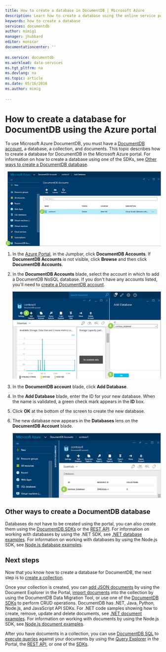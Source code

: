 ```yaml
---
title: How to create a database in DocumentDB | Microsoft Azure
description: Learn how to create a database using the online service portal for Azure DocumentDB, your blazing fast, global-scale NoSQL database.
keywords: how to create a database
services: documentdb
author: mimig1
manager: jhubbard
editor: monicar
documentationcenter: ''

ms.service: documentdb
ms.workload: data-services
ms.tgt_pltfrm: na
ms.devlang: na
ms.topic: article
ms.date: 05/16/2016
ms.author: mimig

---
```

# How to create a database for DocumentDB using the Azure portal
To use Microsoft Azure DocumentDB, you must have a [DocumentDB account](documentdb-create-account.md), a database, a collection, and documents.  This topic describes how to create a database for DocumentDB in the Microsoft Azure portal. For information on how to create a database using one of the SDKs, see [Other ways to create a DocumentDB database](#other-ways-to-create-a-documentdb-database).

![Screen shot showing how to create a database, highlighting DocumentDB Accounts on the Browse blade, and a DocumentDB account on the DocumentDB Accounts blade](./media/documentdb-create-database/docdb-database-creation-1-2.png)

1. In the [Azure Portal](https://portal.azure.com/), in the Jumpbar, click **DocumentDB Accounts**. If **DocumentDB Accounts** is not visible, click **Browse** and then click **DocumentDB Accounts**.
2. In the **DocumentDB Accounts** blade, select the account in which to add a DocumentDB NoSQL database. If you don't have any accounts listed, you'll need to [create a DocumentDB account](documentdb-create-account.md).
   
   ![Screen shot showing how to create a database, highlighting the Add Database button, the ID box, and the OK button](./media/documentdb-create-database/docdb-database-creation-3-5.png)
3. In the **DocumentDB account** blade, click **Add Database**.
4. In the **Add Database** blade, enter the ID for your new database. When the name is validated, a green check mark appears in the **ID** box.
5. Click **OK** at the bottom of the screen to create the new database. 
6. The new database now appears in the **Databases** lens on the **DocumentDB Account** blade.
   
    ![Screen shot of the new database in the DocumentDB Account blade](./media/documentdb-create-database/docdb-database-creation-6.png)

## Other ways to create a DocumentDB database
Databases do not have to be created using the portal, you can also create them using the [DocumentDB SDKs](documentdb-sdk-dotnet.md) or the [REST API](https://msdn.microsoft.com/library/mt489072.aspx). For information on working with databases by using the .NET SDK, see [.NET database examples](documentdb-dotnet-samples.md#database-examples). For information on working with databases by using the Node.js SDK, see [Node.js database examples](documentdb-nodejs-samples.md#database-examples). 

## Next steps
Now that you know how to create a database for DocumentDB, the next step is to [create a collection](documentdb-create-collection.md).

Once your collection is created, you can [add JSON documents](documentdb-view-json-document-explorer.md) by using the Document Explorer in the Portal, [import documents](documentdb-import-data.md) into the collection by using the DocumentDB Data Migration Tool, or use one of the [DocumentDB SDKs](documentdb-sdk-dotnet.md) to perform CRUD operations. DocumentDB has .NET, Java, Python, Node.js, and JavaScript API SDKs. For .NET code samples showing how to create, remove, update and delete documents, see [.NET document examples](documentdb-dotnet-samples.md#document-examples). For information on working with documents by using the Node.js SDK, see [Node.js document examples](documentdb-nodejs-samples.md#document-examples). 

After you have documents in a collection, you can use [DocumentDB SQL](documentdb-sql-query.md) to [execute queries](documentdb-sql-query.md#executing-sql-queries) against your documents by using the [Query Explorer](documentdb-query-collections-query-explorer.md) in the Portal, the [REST API](https://msdn.microsoft.com/library/azure/dn781481.aspx), or one of the [SDKs](documentdb-sdk-dotnet.md). 


